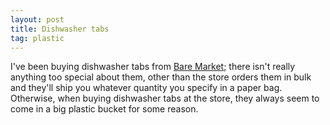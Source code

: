 ```yaml
---
layout: post
title: Dishwasher tabs
tag: plastic
---
```


I've been buying dishwasher tabs from [Bare Market](https://baremarket.ca/); there isn't really anything too special about them, other than the store orders them in bulk and they'll ship you whatever quantity you specify in a paper bag. Otherwise, when buying dishwasher tabs at the store, they always seem to come in a big plastic bucket for some reason.
